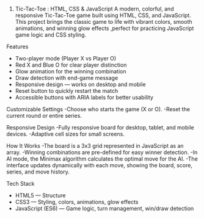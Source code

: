 1.  Tic-Tac-Toe : HTML, CSS & JavaScript
A modern, colorful, and responsive Tic-Tac-Toe game built using HTML, CSS, and JavaScript.
This project brings the classic game to life with vibrant colors, smooth animations, and winning glow effects ,perfect for practicing JavaScript game logic and CSS styling.


Features
- Two-player mode (Player X vs Player O)
- Red X and Blue O for clear player distinction
- Glow animation for the winning combination
- Draw detection with end-game message
- Responsive design — works on desktop and mobile
- Reset button to quickly restart the match
- Accessible buttons with ARIA labels for better usability



Customizable Settings
-Choose who starts the game (X or O).
-Reset the current round or entire series.



Responsive Design
-Fully responsive board for desktop, tablet, and mobile devices.
-Adaptive cell sizes for small screens.



How It Works
-The board is a 3x3 grid represented in JavaScript as an array.
-Winning combinations are pre-defined for easy winner detection.
-In AI mode, the Minimax algorithm calculates the optimal move for the AI.
-The interface updates dynamically with each move, showing the board, score, series, and move history.


Tech Stack
- HTML5 — Structure
- CSS3 — Styling, colors, animations, glow effects
- JavaScript (ES6) — Game logic, turn management, win/draw detection
